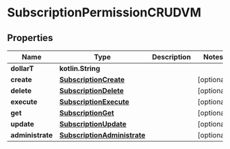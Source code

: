 
# SubscriptionPermissionCRUDVM

## Properties
Name | Type | Description | Notes
------------ | ------------- | ------------- | -------------
**dollarT** | **kotlin.String** |  | 
**create** | [**SubscriptionCreate**](SubscriptionCreate.md) |  |  [optional]
**delete** | [**SubscriptionDelete**](SubscriptionDelete.md) |  |  [optional]
**execute** | [**SubscriptionExecute**](SubscriptionExecute.md) |  |  [optional]
**get** | [**SubscriptionGet**](SubscriptionGet.md) |  |  [optional]
**update** | [**SubscriptionUpdate**](SubscriptionUpdate.md) |  |  [optional]
**administrate** | [**SubscriptionAdministrate**](SubscriptionAdministrate.md) |  |  [optional]



